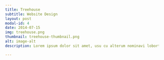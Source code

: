 ```yaml
---
title: Treehouse
subtitle: Website Design
layout: post
modal-id: 4
date: 2014-07-15
img: treehouse.png
thumbnail: treehouse-thumbnail.png
alt: image-alt
description: Lorem ipsum dolor sit amet, usu cu alterum nominavi lobortis. At duo novum diceret. Tantas apeirian vix et, usu sanctus postulant inciderint ut, populo diceret necessitatibus in vim. Cu eum dicam feugiat noluisse.

---
```

